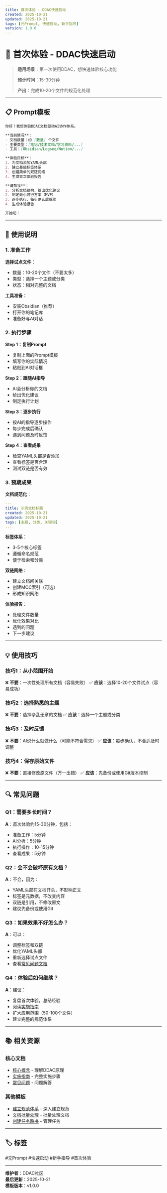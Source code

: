 ```yaml
---
title: 首次体验 - DDAC快速启动
created: 2025-10-21
updated: 2025-10-21
tags: [元Prompt, 快速启动, 新手指导]
version: 1.0.0
---
```


# 🚀 首次体验 - DDAC快速启动

> **适用场景**：第一次使用DDAC，想快速体验核心功能
> 
> **预计时间**：15-30分钟
> 
> **产出**：完成10-20个文件的规范化处理

---

## 📋 Prompt模板

```markdown
你好！我想体验DDAC文档驱动AI协作体系。

**当前情况**：
- 文档数量：约 [数量] 个文件
- 主要类型：[笔记/技术文档/学习资料/...]
- 工具：[Obsidian/Logseq/Notion/...]

**体验目标**：
1. 为文档添加YAML头部
2. 建立基础标签体系
3. 创建简单的双链网络
4. 生成首次体验报告

**请帮我**：
1. 分析文档结构，给出优化建议
2. 制定最小可行方案（MVP）
3. 逐步执行，每步确认后继续
4. 生成体验报告

开始吧！
```

---

## 🎯 使用说明

### 1. 准备工作

**选择试点文件**：
- 数量：10-20个文件（不要太多）
- 类型：选择一个主题或分类
- 状态：相对完整的文档

**工具准备**：
- 安装Obsidian（推荐）
- 打开你的笔记库
- 准备好与AI对话

### 2. 执行步骤

**Step 1：复制Prompt**
- 复制上面的Prompt模板
- 填写你的实际情况
- 粘贴到AI对话框

**Step 2：跟随AI指导**
- AI会分析你的文档
- 给出优化建议
- 制定执行计划

**Step 3：逐步执行**
- 按AI的指导逐步操作
- 每步完成后确认
- 遇到问题及时反馈

**Step 4：查看成果**
- 检查YAML头部是否添加
- 查看标签是否合理
- 测试双链是否有效

### 3. 预期成果

**文档规范化**：
```yaml
---
title: 示例文档标题
created: 2025-10-21
updated: 2025-10-21
tags: [主题, 分类, 关键词]
---
```

**标签体系**：
- 3-5个核心标签
- 遵循命名规范
- 便于检索和分类

**双链网络**：
- 建立文档间关联
- 创建MOC索引（可选）
- 形成知识网络

**体验报告**：
- 处理文件数量
- 优化效果对比
- 遇到的问题
- 下一步建议

---

## 💡 使用技巧

### 技巧1：从小范围开始

❌ **不要**：一次性处理所有文档（容易失败）
✅ **应该**：选择10-20个文件试点（容易成功）

### 技巧2：选择熟悉的主题

❌ **不要**：选择杂乱无章的文档
✅ **应该**：选择一个主题或分类

### 技巧3：及时反馈

❌ **不要**：AI说什么就做什么（可能不符合需求）
✅ **应该**：每步确认，不合适及时调整

### 技巧4：保存原始文件

❌ **不要**：直接修改原文件（万一出错）
✅ **应该**：先备份或使用Git版本控制

---

## 🔍 常见问题

### Q1：需要多长时间？

**A**：首次体验约15-30分钟，包括：
- 准备工作：5分钟
- AI分析：5分钟
- 执行操作：10-15分钟
- 查看成果：5分钟

### Q2：会不会破坏原有文档？

**A**：不会，因为：
- YAML头部在文档开头，不影响正文
- 标签是元数据，不改变内容
- 双链是引用，不修改原文
- 建议先备份或使用Git

### Q3：如果效果不好怎么办？

**A**：可以：
- 调整标签和双链
- 优化YAML头部
- 重新选择试点文件
- 查看[常见问题文档](../../../docs/05-常见问题.md)

### Q4：体验后如何继续？

**A**：建议：
- 复盘首次体验，总结经验
- 阅读[实施指南](../../../docs/03-实施指南.md)
- 扩大应用范围（50-100个文件）
- 建立完整的规范体系

---

## 📚 相关资源

### 核心文档
- [核心概念](../../../docs/01-核心概念.md) - 理解DDAC原理
- [实施指南](../../../docs/03-实施指南.md) - 完整实施步骤
- [常见问题](../../../docs/05-常见问题.md) - 问题解答

### 其他模板
- [建立规范体系](../规范建立/01-建立规范体系.md) - 深入建立规范
- [文档批量处理](../文档处理/01-批量添加YAML.md) - 批量处理文档
- [创建任务路书](../任务管理/01-创建任务路书.md) - 管理任务

---

## 🏷️ 标签

#元Prompt #快速启动 #新手指导 #首次体验

---

**维护者**：DDAC社区  
**最后更新**：2025-10-21  
**模板版本**：v1.0.0
